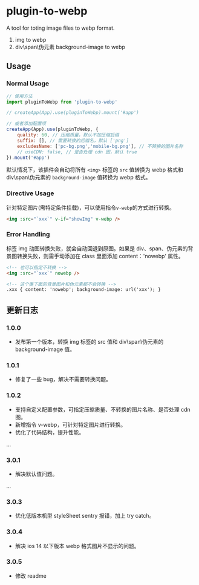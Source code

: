 # plugin-to-webp

A tool for toting image files to webp format.

1. img to webp
2. div\span\伪元素 background-image to webp

## Usage

### Normal Usage

```js
// 使用方法
import pluginToWebp from 'plugin-to-webp'

// createApp(App).use(pluginToWebp).mount('#app')

// 或者添加配置项
createApp(App).use(pluginToWebp, {
    quality: 60, // 压缩质量，默认不加压缩后缀
    suffix: [], // 需要转换的后缀名，默认 ['png']
    excludesName: ['pc-bg.png','mobile-bg.png'], // 不转换的图片名称
    // useCDN: false, // 是否处理 cdn 图，默认 true
}).mount('#app')
```

默认情况下，该插件会自动将所有 `<img>` 标签的 `src` 值转换为 webp 格式和 div\span\伪元素的 `background-image` 值转换为 webp 格式。

### Directive Usage

针对特定图片(需特定条件挂载)，可以使用指令`v-webp`的方式进行转换。

```html
<img :src="`xxx`" v-if="showImg" v-webp />
```

### Error Handling

标签 img 动图转换失败，就会自动回退到原图。如果是 div、span、伪元素的背景图转换失败，则需手动添加在 class 里面添加 content：'nowebp' 属性。

```html
<!-- 也可以指定不转换 -->
<img :src="`xxx`" nowebp />

<!-- 这个类下面的背景图片和伪元素都不会转换 -->
.xxx { content: 'nowebp'; background-image: url('xxx'); }
```

## 更新日志

### 1.0.0

- 发布第一个版本，转换 img 标签的 src 值和 div\span\伪元素的 background-image 值。

### 1.0.1

- 修复了一些 bug，解决不需要转换问题。

### 1.0.2

- 支持自定义配置参数，可指定压缩质量、不转换的图片名称、是否处理 cdn 图。
- 新增指令 v-webp，可针对特定图片进行转换。
- 优化了代码结构，提升性能。

...

### 3.0.1

- 解决默认值问题。

...

### 3.0.3

- 优化低版本机型 styleSheet sentry 报错，加上 try catch。

### 3.0.4

- 解决 ios 14 以下版本 webp 格式图片不显示的问题。

### 3.0.5

- 修改 readme